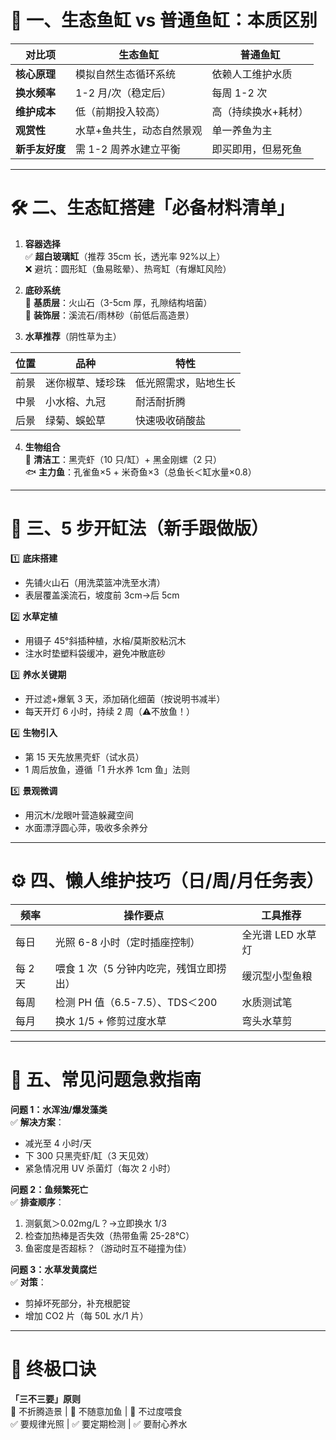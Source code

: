 
# 🌱 **一、生态鱼缸 vs 普通鱼缸：本质区别**  
| **对比项**       | **生态鱼缸**                | **普通鱼缸**              |
|------------------|------------------------------|--------------------------|
| **核心原理**      | 模拟自然生态循环系统         | 依赖人工维护水质         |
| **换水频率**      | 1-2 月/次（稳定后）           | 每周 1-2 次               |
| **维护成本**      | 低（前期投入较高）           | 高（持续换水+耗材）     |
| **观赏性**        | 水草+鱼共生，动态自然景观     | 单一养鱼为主            |
| **新手友好度**    | 需 1-2 周养水建立平衡          | 即买即用，但易死鱼      |

---

# 🛠️ **二、生态缸搭建「必备材料清单」**
1. **容器选择**  
   ✅ **超白玻璃缸**（推荐 35cm 长，透光率 92%以上）  
   ❌ 避坑：圆形缸（鱼易眩晕）、热弯缸（有爆缸风险）  

2. **底砂系统**  
   🔸 **基质层**：火山石（3-5cm 厚，孔隙结构培菌）  
   🔸 **装饰层**：溪流石/雨林砂（前低后高造景）  

3. **水草推荐**（阴性草为主）  

| 位置  | 品种       | 特性         |
| --- | -------- | ---------- |
| 前景  | 迷你椒草、矮珍珠 | 低光照需求，贴地生长 |
| 中景  | 小水榕、九冠   | 耐活耐折腾      |
| 后景  | 绿菊、蜈蚣草   | 快速吸收硝酸盐    |


4. **生物组合**  
   🦐 **清洁工**：黑壳虾（10 只/缸）+ 黑金刚螺（2 只）  
   🐟 **主力鱼**：孔雀鱼×5 + 米奇鱼×3（总鱼长＜缸水量×0.8）  

---

# 🌿 **三、5 步开缸法（新手跟做版）**
1️⃣ **底床搭建**  
   - 先铺火山石（用洗菜篮冲洗至水清）  
   - 表层覆盖溪流石，坡度前 3cm→后 5cm  

2️⃣ **水草定植**  
   - 用镊子 45°斜插种植，水榕/莫斯胶粘沉木  
   - 注水时垫塑料袋缓冲，避免冲散底砂  

3️⃣ **养水关键期**  
   - 开过滤+爆氧 3 天，添加硝化细菌（按说明书减半）  
   - 每天开灯 6 小时，持续 2 周（⚠️不放鱼！）  

4️⃣ **生物引入**  
   - 第 15 天先放黑壳虾（试水员）  
   - 1 周后放鱼，遵循「1 升水养 1cm 鱼」法则  

5️⃣ **景观微调**  
   - 用沉木/龙眼叶营造躲藏空间  
   - 水面漂浮圆心萍，吸收多余养分  

---

# ⚙️ **四、懒人维护技巧（日/周/月任务表）**
| **频率** | **操作要点**                            | **工具推荐**            |
|----------|----------------------------------------|-------------------------|
| 每日     | 光照 6-8 小时（定时插座控制）             | 全光谱 LED 水草灯         |
| 每 2 天    | 喂食 1 次（5 分钟内吃完，残饵立即捞出）     | 缓沉型小型鱼粮          |
| 每周     | 检测 PH 值（6.5-7.5）、TDS＜200           | 水质测试笔              |
| 每月     | 换水 1/5 + 修剪过度水草                  | 弯头水草剪              |

---

# 🚨 **五、常见问题急救指南**
**问题 1：水浑浊/爆发藻类**  
✅ **解决方案**：  
- 减光至 4 小时/天  
- 下 300 只黑壳虾/缸（3 天见效）  
- 紧急情况用 UV 杀菌灯（每次 2 小时）  

**问题 2：鱼频繁死亡**  
✅ **排查顺序**：  
1. 测氨氮＞0.02mg/L？→立即换水 1/3  
2. 检查加热棒是否失效（热带鱼需 25-28℃）  
3. 鱼密度是否超标？（游动时互不碰撞为佳）  

**问题 3：水草发黄腐烂**  
✅ **对策**：  
- 剪掉坏死部分，补充根肥锭  
- 增加 CO2 片（每 50L 水/1 片）  

---

# 🌟 **终极口诀**  
**「三不三要」原则**  
🚫 不折腾造景 | 🚫 不随意加鱼 | 🚫 不过度喂食  
✅ 要规律光照 | ✅ 要定期检测 | ✅ 要耐心养水  

